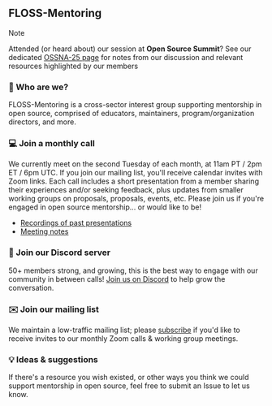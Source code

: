 ## FLOSS-Mentoring

> [!NOTE]
> Attended (or heard about) our session at **Open Source Summit**? See our dedicated [OSSNA-25 page](/ossna-25) for notes from our discussion and relevant resources highlighted by our members 
### 💁 Who are we?

FLOSS-Mentoring is a cross-sector interest group supporting mentorship in open source, comprised of educators, maintainers, program/organization directors, and more. 

### 💻 Join a monthly call

We currently meet on the second Tuesday of each month, at 11am PT / 2pm ET / 6pm UTC. If you join our mailing list, you'll receive calendar invites with Zoom links. Each call includes a short presentation from a member sharing their experiences and/or seeking feedback, plus updates from smaller working groups on proposals, proposals, events, etc. Please join us if you're engaged in open source mentorship... or would like to be!
* [Recordings of past presentations](https://drive.google.com/drive/folders/1H-kpa3D8IQqtxknu7YxEjTlV6RiooQs1?usp=sharing)
* [Meeting notes](https://docs.google.com/document/d/1oE7cOALIYvPrf374id5WX141EvoCCruWkGDJalJzhlo/edit?usp=sharing)

### 💬 Join our Discord server

50+ members strong, and growing, this is the best way to engage with our community in between calls! [Join us on Discord](https://discord.gg/xJsZChXXpF) to help grow the conversation.  

### ✉️ Join our mailing list

We maintain a low-traffic mailing list; please [subscribe](https://groups.google.com/g/floss-mentoring) if you'd like to receive invites to our monthly Zoom calls & working group meetings.

### 💡 Ideas & suggestions

If there's a resource you wish existed, or other ways you think we could support mentorship in open source, feel free to submit an Issue to let us know.

